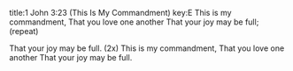 title:1 John 3:23 (This Is My Commandment)
key:E
This is my commandment,
That you love one another
That your joy may be full;
(repeat)

That your joy may be full. (2x)
This is my commandment,
That you love one another
That your joy may be full.
